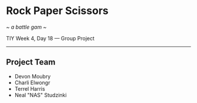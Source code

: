 # Rock Paper Scissors

*~ a battle gam ~*

TIY Week 4, Day 18 — Group Project

----

## Project Team
- Devon Moubry
- Charli Elwongr
- Terrel Harris
- Neal "NAS" Studzinki
